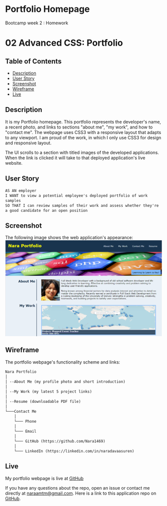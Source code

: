 # Portfolio Homepage

Bootcamp week 2 : Homework

# 02 Advanced CSS: Portfolio

## Table of Contents 

- [Description](#description)
- [User Story](#user-story)
- [Screenshot](#screenshot)
- [Wireframe](#wireframe)
- [Live](#live)

## Description

It is my Portfolio homepage. This portfolio represents the developer's name, a recent photo, and links to sections "about me", "my work", and how to "contact me". The webpage uses CSS3 with a responsive layout that adapts to any viewport. I am proud of the work, in which I only use CSS3 for design and responsive layout. 

The UI scrolls to a section with titled images of the developed applications. When the link is clicked it will take to that deployed application's live website. 

## User Story

```
AS AN employer
I WANT to view a potential employee's deployed portfolio of work samples
SO THAT I can review samples of their work and assess whether they're a good candidate for an open position
```

## Screenshot

The following image shows the web application's appearance:
![Screenshot of the Portfolio](./assets/images/portfolio-homepage.png)

## Wireframe

The portfolio webpage's functionality scheme and links:
```
Nara Portfolio
│
│ --About Me (my profile photo and short introduction)
│
│ --My Work (my latest 5 project links)
│
│ --Resume (downloadable PDF file)
│
└───Contact Me
    │
    └─── Phone
    │
    └─── Email
    │
    └─── GitHub (https://github.com/Nara1469)
    │
    └─── LinkedIn (https://linkedin.com/in/naradavaasuren)
```

## Live

My portfolio webpage is live at [GitHub](https://nara1469.github.io/PortfolioHomepage/)

If you have any questions about the repo, open an issue or contact me directly at naraamtm@gmail.com. Here is a link to this application repo on [GitHub](https://github.com/Nara1469/PortfolioHomepage).

